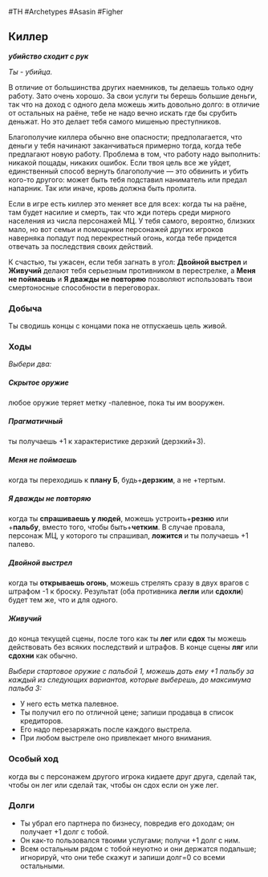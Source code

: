 #TH #Archetypes #Asasin #Figher 

## Киллер
***убийство сходит с рук***

*Ты - убийца.*

В отличие от большинства других наемников, ты делаешь только одну работу. Зато очень хорошо. За свои услуги ты берешь большие деньги, так что на доход с одного дела можешь жить довольно долго: в отличие от остальных на раёне, тебе не надо вечно искать где бы срубить деньжат. Но это делает тебя самого мишенью преступников.

Благополучие киллера обычно вне опасности; предполагается, что деньги у тебя начинают заканчиваться примерно тогда, когда тебе предлагают новую работу. Проблема в том, что работу надо выполнить: никакой пощады, никаких ошибок. Если твоя цель все же уйдет, единственный способ вернуть благополучие — это обвинить и убить кого-то другого: может быть тебя подставил наниматель или предал напарник. Так или иначе, кровь должна быть пролита.

Если в игре есть киллер это меняет все для всех: когда ты на раёне, там будет насилие и смерть, так что жди потерь среди мирного населения из числа персонажей МЦ. У тебя самого, вероятно, близких мало, но вот семьи и помощники персонажей других игроков наверняка попадут под перекрестный огонь, когда тебе придется отвечать за последствия своих действий.

К счастью, ты ужасен, если тебя загнать в угол: **Двойной выстрел** и **Живучий** делают тебя серьезным противником в перестрелке, а **Меня не поймаешь** и **Я дважды не повторяю** позволяют использовать твои смертоносные способности в переговорах.

### Добыча
Ты сводишь концы с концами пока не отпускаешь цель живой.

### Ходы
*Выбери два:* 

##### Скрытое оружие
любое оружие теряет метку -палевное, пока ты им вооружен. 

##### Прагматичный
ты получаешь +1 к характеристике дерзкий (дерзкий+3). 

##### Меня не поймаешь
когда ты переходишь к **плану Б**, будь+**дерзким**, а не +тертым. 

##### Я дважды не повторяю
когда ты **спрашиваешь у людей**, можешь устроить+**резню** или +**пальбу**, вместо того, чтобы быть+**четким**. В случае провала, персонаж МЦ, у которого ты спрашивал, **ложится** и ты получаешь +1 палево.

##### Двойной выстрел
когда ты **открываешь огонь**, можешь стрелять сразу в двух врагов с штрафом -1 к броску. Результат (оба противника **легли** или **сдохли**) будет тем же, что и для одного.

##### Живучий
до конца текущей сцены, после того как ты **лег** или **сдох** ты можешь действовать без всяких последствий и штрафов. В конце сцены **ляг** или **сдохни** как обычно.

*Выбери стартовое оружие с пальбой 1, можешь дать ему +1 пальбу за каждый из следующих вариантов, которые выберешь, до максимума пальба 3:*
- У него есть метка палевное. 
- Ты получил его по отличной цене; запиши продавца в список кредиторов. 
- Его надо перезаряжать после каждого выстрела. 
- При любом выстреле оно привлекает много внимания.


### Особый ход
когда вы с персонажем другого игрока кидаете друг друга, сделай так, чтобы он лег или сделай так, чтобы он сдох если он уже лег.

### Долги
- Ты убрал его партнера по бизнесу, повредив его доходам; он получает +1 долг с тобой. 
- Он как-то пользовался твоими услугами; получи +1 долг с ним. 
- Всем остальным рядом с тобой неуютно и они держатся подальше; игнорируй, что они тебе скажут и запиши долг=0 со всеми остальными.